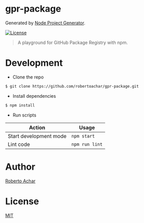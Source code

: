 # gpr-package

Generated by [Node Project Generator](https://github.com/robertoachar/generator-node).

[![License][license-badge]][license-url]

> A playground for GitHub Package Registry with npm.

# Development

- Clone the repo

```bash
$ git clone https://github.com/robertoachar/gpr-package.git
```

- Install dependencies

```bash
$ npm install
```

- Run scripts

| Action                 | Usage          |
| ---------------------- | -------------- |
| Start development mode | `npm start`    |
| Lint code              | `npm run lint` |

# Author

[Roberto Achar](https://twitter.com/robertoachar)

# License

[MIT](https://github.com/robertoachar/gpr-package/blob/master/LICENSE)

[license-badge]: https://img.shields.io/github/license/robertoachar/gpr-package.svg
[license-url]: https://opensource.org/licenses/MIT
